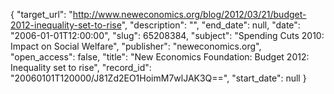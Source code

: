{
  "target_url": "http://www.neweconomics.org/blog/2012/03/21/budget-2012-inequality-set-to-rise", 
  "description": "", 
  "end_date": null, 
  "date": "2006-01-01T12:00:00", 
  "slug": 65208384, 
  "subject": "Spending Cuts 2010: Impact on Social Welfare", 
  "publisher": "neweconomics.org", 
  "open_access": false, 
  "title": "New Economics Foundation: Budget 2012: Inequality set to rise", 
  "record_id": "20060101T120000/J81Zd2EO1HoimM7wlJAK3Q==", 
  "start_date": null
}

